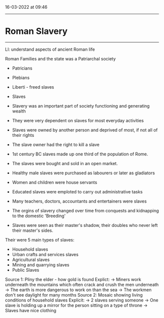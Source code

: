 16-03-2022 at 09:46

---
# Roman Slavery
---


LI: understand aspects of ancient Roman life

Roman Families and the state was a Patriarchal society

- Patricians
- Plebians
- Liberti - freed slaves
- Slaves

- Slavery was an important part of society functioning and generating wealth
- They were very dependent on slaves for most everyday activities 
- Slaves were owned by another person and deprived of most, if not all of their rights 
- The slave owner had the right to kill a slave 
- 1st century BC slaves made up one third of the population of Rome.

 - The slaves were bought and sold in an open market. 
 - Healthy male slaves were purchased as labourers or later as gladiators
 - Women and children were house servants 
 - Educated slaves were emploted to carry out administrative tasks 
 - Many teachers, doctors, accountants and entertainers were slaves
 - The orgins of slavery changed over time from conquests and kidnapping to the domestic 'Breeding'
 - Slaves were seen as their master's shadow, their doubles who never left their master's sides. 

Their were 5 main types of slaves:
- Household slaves
- Urban crafts and services slaves
- Agricultural slaves
- Mining and quarrying slaves
- Public Slaves

Source 1: 
Pliny the elder - how gold is found 
Explict:
	-> Miners work underneath the mountains which often crack and crush the men underneath 
	-> The earth is more dangerous to work on than the sea 
	-> The workmen don't see daylight for many months 
Source 2:
Mosaic showing living conditions of household slaves
Explicit:
	-> 2 slaves serving someone
	-> One slave is holding up a mirror for the person sitting on a type of throne 
	-> Slaves have nice clothing